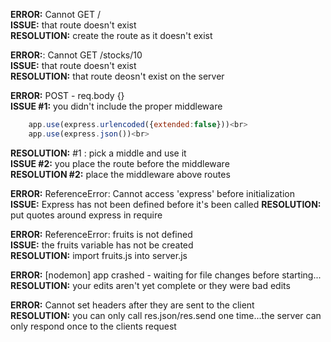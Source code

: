 
**ERROR:** Cannot GET /<br>
**ISSUE:** that route doesn't exist <br>
**RESOLUTION:** create the route as it doesn't exist

**ERROR:**: Cannot GET /stocks/10<br>
**ISSUE:** that route doesn't exist <br>
**RESOLUTION:** that route deosn't exist on the server<br>



**ERROR:** POST - req.body {}<br>
**ISSUE #1:**  you didn't include the proper middleware<br>
```js
	app.use(express.urlencoded({extended:false}))<br>
	app.use(express.json())<br>
```
**RESOLUTION:**  #1 : pick a middle and use it<br>
**ISSUE  #2:** you place the route before the middleware<br>
**RESOLUTION  #2:**  place the middleware above routes<br>

**ERROR:** ReferenceError: Cannot access 'express' before initialization<br>
**ISSUE:** Express has not been defined before it's been called
**RESOLUTION:** put quotes around express in require<br>

**ERROR:** ReferenceError: fruits is not defined<br>
**ISSUE:**  the fruits variable has not be created<br>
**RESOLUTION:** import fruits.js into server.js<br>

**ERROR:** [nodemon] app crashed - waiting for file changes before starting...<br>
**RESOLUTION:** your edits aren't yet complete or they were bad edits<br>

**ERROR:** Cannot set headers after they are sent to the client<br>
**RESOLUTION:** you can only call res.json/res.send one time...the server can only respond once to the clients request<br>


